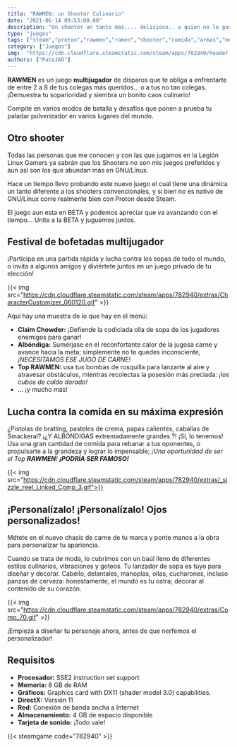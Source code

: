 ```yaml
---
title: "RAWMEN: un Shooter Culinario"
date: "2021-06-14 09:53:00.00"
description: "Un shooter un tanto mas.... delicioso.. a quien no le gusta el Rammen digo el RAWMEN"
type: "juegos"
tags: ["steam","proton","rawmen","ramen","shooter","comida","armas","multiplayer"]
category: ["Juegos"]
img:  "https://cdn.cloudflare.steamstatic.com/steam/apps/782940/header.jpg"
authors: ["PatoJAD"]
---
```


**RAWMEN** es un juego **multijugador** de disparos que te obliga a enfrentarte de entre 2 a 8 de tus colegas más queridos... o a tus no tan colegas. ¡Demuestra tu soparioridad y siembra un bonito caos culinario!

Compite en varios modos de batalla y desafíos que ponen a prueba tu paladar pulverizador en varios lugares del mundo.

## Otro shooter

Todas las personas que me conocen y con las que jugamos en la Legión Linux Gamers ya sabrán que los Shooters no son mis juegos preferidos y aun así son los que abundan más en GNU/Linux.

Hace un tiempo llevo probando este nuevo juego el cual tiene una dinámica un tanto diferente a los shooters convencionales, y si bien no es nativo de GNU/Linux corre realmente bien con Proton desde Steam.

El juego aun esta en BETA y podemos apreciar que va avanzando con el tiempo… Unite a la BETA y juguemos juntos.


## Festival de bofetadas multijugador

¡Participa en una partida rápida y lucha contra los sopas de todo el mundo, o invita a algunos amigos y diviértete juntos en un juego privado de tu elección!

{{< img src="https://cdn.cloudflare.steamstatic.com/steam/apps/782940/extras/CharacterCustomizer_060120.gif" >}}

Aquí hay una muestra de lo que hay en el menú:

* **Claim Chowder:** ¡Defiende la codiciada olla de sopa de los jugadores enemigos para ganar!
* **Albóndiga:** Sumérjase en el reconfortante calor de la jugosa carne y avance hacia la meta; simplemente no te quedes inconsciente, *¡NECESITAMOS ESE JUGO DE CARNE!*
* **Top RAWMEN:** usa tus bombas de rosquilla para lanzarte al aire y atravesar obstáculos, mientras recolectas la posesión más preciada: *¡los cubos de caldo dorado!*
* ... ¡y mucho más!

## Lucha contra la comida en su máxima expresión

¿Pistolas de bratling, pasteles de crema, papas calientes, caballas de Smackeral? ¡¿Y ALBÓNDIGAS extremadamente grandes ?! ¡Sí, lo tenemos! Usa una gran cantidad de comida para rebanar a tus oponentes, o propulsarte a la grandeza y lograr lo impensable; *¡Una oportunidad de ser el Top __RAWMEN__! __¡PODRÍA SER FAMOSO!__*

{{< img src="https://cdn.cloudflare.steamstatic.com/steam/apps/782940/extras/_sizzle_reel_Linked_Comp_3.gif">}}

## ¡Personalízalo! ¡Personalízalo! Ojos personalizados!

Métete en el nuevo chasis de carne de tu marca y ponte manos a la obra para personalizar tu apariencia.

Cuando se trata de moda, lo cubrimos con un baúl lleno de diferentes estilos culinarios, vibraciones y goteos. Tu lanzador de sopa es tuyo para diseñar y decorar. Cabello, delantales, manoplas, ollas, cucharones, incluso panzas de cerveza: honestamente, el mundo es tu ostra; decorar al contenido de su corazón.

{{< img src="https://cdn.cloudflare.steamstatic.com/steam/apps/782940/extras/Comp_70.gif" >}}

¡Empieza a diseñar tu personaje ahora, antes de que nerfemos el personalizador!

## Requisitos

* **Procesador:** SSE2 instruction set support
* **Memoria:** 8 GB de RAM
* **Gráficos:** Graphics card with DX11 (shader model 3.0) capabilities.
* **DirectX:** Versión 11
* **Red:** Conexión de banda ancha a Internet
* **Almacenamiento:** 4 GB de espacio disponible
* **Tarjeta de sonido:** ¡Todo vale!

{{< steamgame code="782940" >}}
